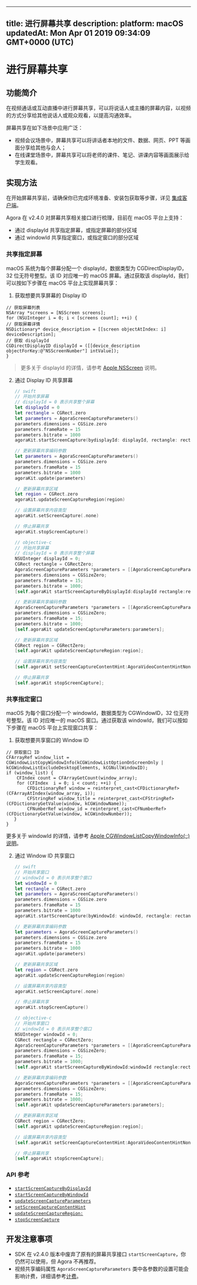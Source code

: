 
---
title: 进行屏幕共享
description: 
platform: macOS
updatedAt: Mon Apr 01 2019 09:34:09 GMT+0000 (UTC)
---
# 进行屏幕共享
## 功能简介
在视频通话或互动直播中进行屏幕共享，可以将说话人或主播的屏幕内容，以视频的方式分享给其他说话人或观众观看，以提高沟通效率。

屏幕共享在如下场景中应用广泛：

- 视频会议场景中，屏幕共享可以将讲话者本地的文件、数据、网页、PPT 等画面分享给其他与会人；
- 在线课堂场景中，屏幕共享可以将老师的课件、笔记、讲课内容等画面展示给学生观看。

## 实现方法

在开始屏幕共享前，请确保你已完成环境准备、安装包获取等步骤，详见 [集成客户端](../../cn/Interactive%20Broadcast/mac_video.md)。

Agora 在 v2.4.0 对屏幕共享相关接口进行梳理，目前在 macOS 平台上支持：
- 通过 displayId 共享指定屏幕，或指定屏幕的部分区域
- 通过 windowId 共享指定窗口，或指定窗口的部分区域

### 共享指定屏幕
macOS 系统为每个屏幕分配一个 displayId，数据类型为 CGDirectDisplayID，32 位无符号整型。该 ID 对应唯一的 macOS 屏幕。通过获取该 displayId，我们可以按如下步骤在 macOS 平台上实现屏幕共享：

1. 获取想要共享屏幕的 Display ID
```
// 获取屏幕列表
NSArray *screens = [NSScreen screens];
for (NSUInteger i = 0; i < [screens count]; ++i) {
// 获取屏幕详情
NSDictionary* device_description = [[screen objectAtIndex: i] deviceDescription];
// 获取 displayId
CGDirectDisplayID displayId = ([[device_description  objectForKey:@"NSScreenNumber"] intValue]);
}
```
> 更多关于 displayId 的详情，请参考 [Apple NSScreen](https://developer.apple.com/documentation/appkit/nsscreen) 说明。

2. 通过 Display ID 共享屏幕

	```swift
	// swift
	// 开始共享屏幕
	// displayId = 0 表示共享整个屏幕
	let displayId = 0
	let rectangle = CGRect.zero
	let parameters = AgoraScreenCaptureParameters()
	parameters.dimensions = CGSize.zero
	parameters.frameRate = 15
	parameters.bitrate = 1000
	agoraKit.startScreenCapture(bydisplayId: displayId, rectangle: rectangle, parameters: parameters)

	// 更新屏幕共享编码参数
	let parameters = AgoraScreenCaptureParameters()
	parameters.dimensions = CGSize.zero
	parameters.frameRate = 15
	parameters.bitrate = 1000
	agoraKit.update(parameters)

	// 更新屏幕共享区域
	let region = CGRect.zero
	agoraKit.updateScreenCaptureRegion(region)

	// 设置屏幕共享内容类型
	agoraKit.setScreenCapture(.none)

	// 停止屏幕共享
	agoraKit.stopScreenCapture()
	```

	```objective-c
	// objective-c
	// 开始共享屏幕
	// displayId = 0 表示共享整个屏幕
	NSUInteger displayId = 0;
	CGRect rectangle = CGRectZero;
	AgoraScreenCaptureParameters *parameters = [[AgoraScreenCaptureParameters alloc] init];
	parameters.dimensions = CGSizeZero;
	parameters.frameRate = 15;
	parameters.bitrate = 1000;
	[self.agoraKit startScreenCaptureByDisplayId:displayId rectangle:rectangle parameters:parameters];

	// 更新屏幕共享编码参数
	AgoraScreenCaptureParameters *parameters = [[AgoraScreenCaptureParameters alloc] init];
	parameters.dimensions = CGSizeZero;
	parameters.frameRate = 15;
	parameters.bitrate = 1000;
	[self.agoraKit updateScreenCaptureParameters:parameters];

	// 更新屏幕共享区域
	CGRect region = CGRectZero;
	[self.agoraKit updateScreenCaptureRegion:region];

	// 设置屏幕共享内容类型
	[self.agoraKit setScreenCaptureContentHint:AgoraVideoContentHintNone];

	// 停止屏幕共享
	[self.agoraKit stopScreenCapture];
	```

### 共享指定窗口

macOS 为每个窗口分配一个 windowId，数据类型为 CGWindowID，32 位无符号整型。该 ID 对应唯一的 macOS 窗口。通过获取该 windowId，我们可以按如下步骤在 macOS 平台上实现窗口共享：

1. 获取想要共享窗口的 Window ID
```
// 获取窗口 ID
CFArrayRef window_list = CGWindowListCopyWindowInfo(kCGWindowListOptionOnScreenOnly | kCGWindowListExcludeDesktopElements, kCGNullWindowID);
if (window_list) {
    CFIndex count = CFArrayGetCount(window_array);
    for (CFIndex  i = 0; i < count; ++i) {
        CFDictionaryRef window = reinterpret_cast<CFDictionaryRef>(CFArrayAtIndex(window_array, i));
        CFStringRef window_title = reinterpret_cast<CFStringRef>(CFDictionaryGetValue(window, kCGWindowName));
        CFNumberRef window_id = reinterpret_cast<CFNumberRef>(CFDictionaryGetValue(window, kCGWindowNumber));
   }
}
```

更多关于 windowId 的详情，请参考 [Apple CGWindowListCopyWindowInfo(::) 说明](https://developer.apple.com/documentation/coregraphics/1455137-cgwindowlistcopywindowinfo)。

2. 通过 Window ID 共享窗口

	```swift
	// swift
	// 开始共享窗口
	// windowId = 0 表示共享整个窗口
	let windowId = 0
	let rectangle = CGRect.zero
	let parameters = AgoraScreenCaptureParameters()
	parameters.dimensions = CGSize.zero
	parameters.frameRate = 15
	parameters.bitrate = 1000
	agoraKit.startScreenCapture(byWindowId: windowId, rectangle: rectangle, parameters: parameters)

	// 更新屏幕共享编码参数
	let parameters = AgoraScreenCaptureParameters()
	parameters.dimensions = CGSize.zero
	parameters.frameRate = 15
	parameters.bitrate = 1000
	agoraKit.update(parameters)

	// 更新屏幕共享区域
	let region = CGRect.zero
	agoraKit.updateScreenCaptureRegion(region)

	// 设置屏幕共享内容类型
	agoraKit.setScreenCapture(.none)

	// 停止屏幕共享
	agoraKit.stopScreenCapture()
	```

	```objective-c
	// objective-c
	// 开始共享窗口
	// windowId = 0 表示共享整个窗口
	NSUInteger windowId = 0;
	CGRect rectangle = CGRectZero;
	AgoraScreenCaptureParameters *parameters = [[AgoraScreenCaptureParameters alloc] init];
	parameters.dimensions = CGSizeZero;
	parameters.frameRate = 15;
	parameters.bitrate = 1000;
	[self.agoraKit startScreenCaptureByWindowId:windowId rectangle:rectangle parameters:parameters];

	// 更新屏幕共享编码参数
	AgoraScreenCaptureParameters *parameters = [[AgoraScreenCaptureParameters alloc] init];
	parameters.dimensions = CGSizeZero;
	parameters.frameRate = 15;
	parameters.bitrate = 1000;
	[self.agoraKit updateScreenCaptureParameters:parameters];

	// 更新屏幕共享区域
	CGRect region = CGRectZero;
	[self.agoraKit updateScreenCaptureRegion:region];

	// 设置屏幕共享内容类型
	[self.agoraKit setScreenCaptureContentHint:AgoraVideoContentHintNone];

	// 停止屏幕共享
	[self.agoraKit stopScreenCapture];
	```

### API 参考
* [`startScreenCaptureByDisplayId`](https://docs.agora.io/cn/Interactive%20Broadcast/API%20Reference/oc/v2.4/Classes/AgoraRtcEngineKit.html#//api/name/startScreenCaptureByDisplayId:rectangle:parameters:)
* [`startScreenCaptureByWindowId`](https://docs.agora.io/cn/Interactive%20Broadcast/API%20Reference/oc/v2.4/Classes/AgoraRtcEngineKit.html#//api/name/startScreenCaptureByWindowId:rectangle:parameters:)
* [`updateScreenCaptureParameters`](https://docs.agora.io/cn/Interactive%20Broadcast/API%20Reference/oc/v2.4/Classes/AgoraRtcEngineKit.html#//api/name/updateScreenCaptureParameters:)
* [`setScreenCaptureContentHint`](https://docs.agora.io/cn/Interactive%20Broadcast/API%20Reference/oc/v2.4/Classes/AgoraRtcEngineKit.html#//api/name/setScreenCaptureContentHint:)
* [`updateScreenCaptureRegion:`](https://docs.agora.io/cn/Interactive%20Broadcast/API%20Reference/oc/v2.4/Classes/AgoraRtcEngineKit.html#//api/name/updateScreenCaptureRegion:)
* [`stopScreenCapture`](https://docs.agora.io/cn/Interactive%20Broadcast/API%20Reference/oc/v2.4/Classes/AgoraRtcEngineKit.html#//api/name/stopScreenCapture)

## 开发注意事项

- SDK 在 v2.4.0 版本中废弃了原有的屏幕共享接口 `startScreenCapture`，你仍然可以使用，但 Agora 不再推荐。
- 视频共享编码属性 `AgoraScreenCaptureParameters` 类中各参数的设置可能会影响计费，详细请参考[计费](../../cn/Agora%20Platform/billing_faq.md)。
